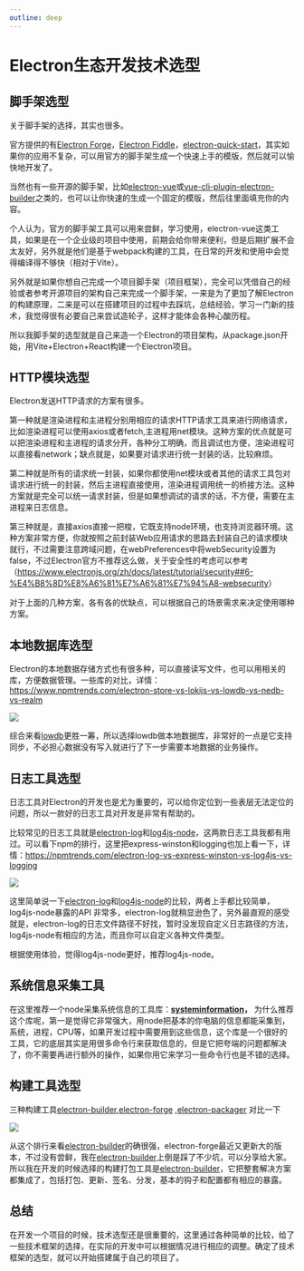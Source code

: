 ```yaml
---
outline: deep
---
```


# Electron生态开发技术选型

## 脚手架选型

关于脚手架的选择，其实也很多。

官方提供的有[Electron Forge](https://www.electronforge.io/)，[Electron Fiddle](https://www.electronjs.org/es/fiddle)，[electron-quick-start](https://github.com/electron/electron-quick-start)，其实如果你的应用不复杂，可以用官方的脚手架生成一个快速上手的模版，然后就可以愉快地开发了。

当然也有一些开源的脚手架，比如[electron-vue](https://github.com/SimulatedGREG/electron-vue)或[vue-cli-plugin-electron-builder](https://nklayman.github.io/vue-cli-plugin-electron-builder/)之类的，也可以让你快速的生成一个固定的模版，然后往里面填充你的内容。

个人认为，官方的脚手架工具可以用来尝鲜，学习使用，electron-vue这类工具，如果是在一个企业级的项目中使用，前期会给你带来便利，但是后期扩展不会太友好，另外就是他们是基于webpack构建的工具，在日常的开发和使用中会觉得编译得不够快（相对于Vite）。

另外就是如果你想自己完成一个项目脚手架（项目框架），完全可以凭借自己的经验或者参考开源项目的架构自己来完成一个脚手架，一来是为了更加了解Electron的构建原理，二来是可以在搭建项目的过程中去踩坑，总结经验，学习一门新的技术，我觉得很有必要自己来尝试造轮子，这样才能体会各种心酸历程。

所以我脚手架的选型就是自己来造一个Electron的项目架构，从package.json开始，用Vite+Electron+React构建一个Electron项目。

## HTTP模块选型

Electron发送HTTP请求的方案有很多。

第一种就是渲染进程和主进程分别用相应的请求HTTP请求工具来进行网络请求，比如渲染进程可以使用axios或者fetch,主进程用net模块。这种方案的优点就是可以把渲染进程和主进程的请求分开，各种分工明确，而且调试也方便，渲染进程可以直接看network；缺点就是，如果要对请求进行统一封装的话，比较麻烦。

第二种就是所有的请求统一封装，如果你都使用net模块或者其他的请求工具包对请求进行统一的封装，然后主进程直接使用，渲染进程调用统一的桥接方法。这种方案就是完全可以统一请求封装，但是如果想调试的请求的话，不方便，需要在主进程来日志信息。

第三种就是，直接axios直接一把梭，它既支持node环境，也支持浏览器环境。这种方案非常方便，你就按照之前封装Web应用请求的思路去封装自己的请求模块就行，不过需要注意跨域问题，在webPreferences中将webSecurity设置为false，不过Electron官方不推荐这么做，关于安全性的考虑可以参考（<https://www.electronjs.org/zh/docs/latest/tutorial/security##6-%E4%B8%8D%E8%A6%81%E7%A6%81%E7%94%A8-websecurity>）

对于上面的几种方案，各有各的优缺点，可以根据自己的场景需求来决定使用哪种方案。

## 本地数据库选型

Electron的本地数据存储方式也有很多种，可以直接读写文件，也可以用相关的库，方便数据管理。一些库的对比，详情：<https://www.npmtrends.com/electron-store-vs-lokijs-vs-lowdb-vs-nedb-vs-realm>

![](https://p3-juejin.byteimg.com/tos-cn-i-k3u1fbpfcp/db0eb0cebb8a473c94be3f09f22d2e80~tplv-k3u1fbpfcp-zoom-1.png)

综合来看[lowdb](https://github.com/typicode/lowdb)更胜一筹，所以选择lowdb做本地数据库，非常好的一点是它支持同步，不必担心数据没有写入就进行了下一步需要本地数据的业务操作。

## 日志工具选型

日志工具对Electron的开发也是尤为重要的，可以给你定位到一些表层无法定位的问题，所以一款好的日志工具对开发是非常有帮助的。

比较常见的日志工具就是[electron-log](https://github.com/megahertz/electron-log)和[log4js-node](https://github.com/log4js-node/log4js-node)，这两款日志工具我都有用过。可以看下npm的排行，这里把express-winston和logging也加上看一下，详情：<https://npmtrends.com/electron-log-vs-express-winston-vs-log4js-vs-logging>

![](https://p3-juejin.byteimg.com/tos-cn-i-k3u1fbpfcp/a6550b1659da43a9868d956a04b28f76~tplv-k3u1fbpfcp-zoom-1.png)

这里简单说一下[electron-log](https://github.com/megahertz/electron-log)和[log4js-node](https://github.com/log4js-node/log4js-node)的比较，两者上手都比较简单，log4js-node暴露的API 非常多，electron-log就稍显逊色了，另外最直观的感受就是，electron-log的日志文件路径不好找，暂时没发现自定义日志路径的方法，log4js-node有相应的方法，而且你可以自定义各种文件类型。

根据使用体验，觉得log4js-node更好，推荐log4js-node。

## 系统信息采集工具

在这里推荐一个node采集系统信息的工具库：**[systeminformation](https://github.com/sebhildebrandt/systeminformation)，** 为什么推荐这个库呢，第一是觉得它非常强大，用node把基本的你电脑的信息都能采集到，系统，进程，CPU等，如果开发过程中需要用到这些信息，这个库是一个很好的工具，它的底层其实是用很多命令行来获取信息的，但是它把夸端的问题都解决了，你不需要再进行额外的操作，如果你用它来学习一些命令行也是不错的选择。

## 构建工具选型

三种构建工具[electron-builder](https://github.com/electron-userland/electron-builder),[electron-forge](https://github.com/electron/forge) ,[electron-packager](https://github.com/electron/electron-packager) 对比一下

![](https://p3-juejin.byteimg.com/tos-cn-i-k3u1fbpfcp/5cfccd49c5bc4f078f7fbbfe1ad62228~tplv-k3u1fbpfcp-zoom-1.png)

从这个排行来看[electron-builder](https://github.com/electron-userland/electron-builder)的确很强，electron-forge最近又更新大的版本，不过没有尝鲜，我在[electron-builder](https://github.com/electron-userland/electron-builder)上倒是踩了不少坑，可以分享给大家。所以我在开发的时候选择的构建打包工具是[electron-builder](https://github.com/electron-userland/electron-builder)，它把整套解决方案都集成了，包括打包、更新、签名、分发，基本的钩子和配置都有相应的暴露。

## 总结

在开发一个项目的时候，技术选型还是很重要的，这里通过各种简单的比较，给了一些技术框架的选择，在实际的开发中可以根据情况进行相应的调整。确定了技术框架的选型，就可以开始搭建属于自己的项目了。
